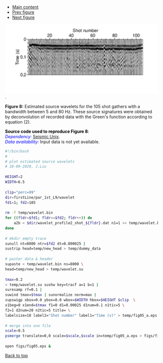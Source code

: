 - [Main content](ch5_main.md)
- [Prev figure](ch5_fig05.md)
- [Next figure](ch5_fig09.md)

<img src="Figs/ch5_fig08.png" alt="Figure 06" style="zoom: 200%;" />.

**Figure 8:** Estimated source wavelets for the 105 shot gathers with a bandwidth between 5 and 80 Hz. These source signatures were obtained by deconvolution of recorded data with the Green's function according to equation (2).
    

<span style="color:black"> **Source code used to reproduce Figure 8**: </span> <br>
<span style="color:blue"> *Dependency:* </span> [Seismic Unix](https://github.com/JohnWStockwellJr/SeisUnix). <br>
<span style="color:blue"> *Data availability:* </span> Input data is not yet available.


```sh
#!/bin/bash
#
# plot estimated source wavelets
# 28-09-2020, J.Liu

HEIGHT=2
WIDTH=6.5

clip="perc=99"
dir=firstLine/par_1st_L9/wavelet
fd1=1; fd2=105

rm -f temp/wavelet.bin
for ((fldr=$fd1; fldr<=$fd2; fldr++)) do
    a2b < $dir/wavelet_profile2_shot_${fldr}.dat n1=1 >> temp/wavelet.bin 
done

# mkdir empty trace
sunull nt=8000 ntr=$fd2 dt=0.000025 |
sustrip head=temp/new_head > temp/dummy_data

# paster data & header
supaste < temp/wavelet.bin ns=8000 \
head=temp/new_head > temp/wavelet.su

tmax=0.2
< temp/wavelet.su sushw key=tracf a=1 b=1 |
suresamp rf=0.1 |
suwind tmax=$tmax | sunormalize norm=max |
supswigp xbox=0.0 ybox=0.0 wbox=$WIDTH hbox=$HEIGHT $clip  \
x1beg=0 x1end=$tmax f1=0 d1=0.00025 d1num=0.1 n1tic=5 \
f2=1 d2num=20 n2tic=5 title= \
labelsize=18 label2="Shot number" label1="Time (s)" > temp/fig05_a.eps

# merge into one file
scale=0.5
psmerge translate=0,0 scale=$scale,$scale in=temp/fig05_a.eps > figs/fig05.eps

open figs/fig05.eps &

```

<a href="#top">Back to top</a>

